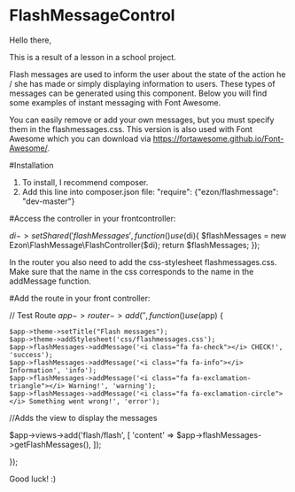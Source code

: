 # FlashMessageControl

Hello there, 

This is a result of a lesson in a school project.

Flash messages are used to inform the user about the state of the action he / she has made or simply displaying information to users. These types of messages can be generated using this component. Below you will find some examples of instant messaging with Font Awesome.

You can easily remove or add your own messages, but you must specify them in the flashmessages.css. This version is also used with Font Awesome which you can download via https://fortawesome.github.io/Font-Awesome/.

#Installation

1. To install, I recommend composer.
2. Add this line into composer.json file: "require": {"ezon/flashmessage": "dev-master"}

#Access the controller in your frontcontroller:

$di->setShared('flashMessages', function() use ($di){ $flashMessages = new Ezon\FlashMessage\FlashController($di); return $flashMessages; }); 

In the router you also need to add the css-stylesheet flashmessages.css. Make sure that the name in the css corresponds to the name in the addMessage function.


#Add the route in your front controller:

// Test Route $app->router->add('', function() use ($app) {

    $app->theme->setTitle("Flash messages");
    $app->theme->addStylesheet('css/flashmessages.css');
    $app->flashMessages->addMessage('<i class="fa fa-check"></i> CHECK!', 'success');
    $app->flashMessages->addMessage('<i class="fa fa-info"></i> Information', 'info');
    $app->flashMessages->addMessage('<i class="fa fa-exclamation-triangle"></i> Warning!', 'warning');
    $app->flashMessages->addMessage('<i class="fa fa-exclamation-circle"></i> Something went wrong!', 'error');

//Adds the view to display the messages

$app->views->add('flash/flash', [ 
    'content' => $app->flashMessages->getFlashMessages(),
    ]); 

});

Good luck! :)

